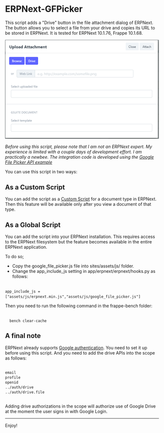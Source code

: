 # ERPNext-GFPicker

This script adds a "Drive" button in the file attachment dialog of ERPNext. The button allows you to select a file from your drive and copies its URL to be stored in ERPNext. It is tested for ERPNext 10.1.76, Frappe 10.1.68.

<img src="https://raw.githubusercontent.com/osmansen/ERPNext-GFPicker/master/googleFilePicker.png">

<i>Before using this script, please note that I am not an ERPNext expert. My experience is limited with a couple days of development effort. I am practically a newbee. The integration code is developed using the <a href="https://developers.google.com/drive/api/v3/picker" target="_blank">Google File Picker API example</a></i>

You can use this script in two ways:

<h2>As a Custom Script</h2>
<p>
You can add the script as a <a href="https://erpnext.com/docs/user/manual/en/customize-erpnext/custom-scripts" target="_blank">Custom Script</a> for a document type in ERPNext. Then this feature will be available only after you view a document of that type.
</p>

<h2>As a Global Script</h2>
<p>
You can add the script into your ERPNext installation. This requires access to the ERPNext filesystem but the feature becomes available in the entire ERPNext application.

To do so;
* Copy the google_file_picker.js file into sites/assets/js/ folder.
* Change the app_include_js setting in app/erpnext/erpnext/hooks.py as follows:
</p>
<p>
<code>
app_include_js = ["assets/js/erpnext.min.js","assets/js/google_file_picker.js"]
</code>
</p>
<p>
Then you need to run the following command in the frappe-bench folder:
</p>
<p>
<code>
  bench clear-cache
</code>
</p>
<h2>A final note</h2>
<p>
ERPNext already supports <a href="https://frappe.io/docs/user/en/guides/deployment/how-to-enable-social-logins" target="_blank">Google authentication</a>. You need to set it up before using this script. And you need to add the drive APIs into the scope as follows:
</p><p><pre>
<code>
email	
profile	
openid	
../auth/drive	
../auth/drive.file
</code>
</pre>
</p>
<p>
Adding drive authorizations in the scope will authorize use of Google Drive at the moment the user signs in with Google Login.
</p>
<hr>

Enjoy!
